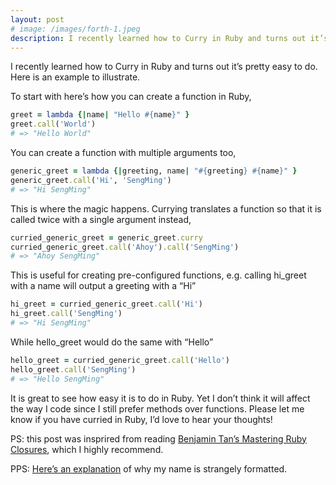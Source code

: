 ```yaml
---
layout: post
# image: /images/forth-1.jpeg
description: I recently learned how to Curry in Ruby and turns out it’s pretty easy to do.
---
```


I recently learned how to Curry in Ruby and turns out it’s pretty easy to do. Here is an example to illustrate.

To start with here’s how you can create a function in Ruby,

```ruby
greet = lambda {|name| "Hello #{name}" }
greet.call('World')
# => "Hello World"
```

You can create a function with multiple arguments too,

```ruby
generic_greet = lambda {|greeting, name| "#{greeting} #{name}" }
generic_greet.call('Hi', 'SengMing')
# => "Hi SengMing"
```

This is where the magic happens. Currying translates a function so that it is called twice with a single argument instead,

```ruby
curried_generic_greet = generic_greet.curry
curried_generic_greet.call('Ahoy').call('SengMing')
# => "Ahoy SengMing"
```

This is useful for creating pre-configured functions, e.g. calling hi_greet with a name will output a greeting with a “Hi”

```ruby
hi_greet = curried_generic_greet.call('Hi')
hi_greet.call('SengMing')
# => "Hi SengMing"
```

While hello_greet would do the same with “Hello”

```ruby
hello_greet = curried_generic_greet.call('Hello')
hello_greet.call('SengMing')
# => "Hello SengMing"
```

It is great to see how easy it is to do in Ruby. Yet I don’t think it will affect the way I code since I still prefer methods over functions. Please let me know if you have curried in Ruby, I’d love to hear your thoughts!

PS: this post was insprired from reading [Benjamin Tan’s Mastering Ruby Closures](https://pragprog.com/book/btrubyclo/mastering-ruby-closures), which I highly recommend.

PPS: [Here’s an explanation](https://medium.com/@sengming/designing-my-name-8b2da47bb827) of why my name is strangely formatted.